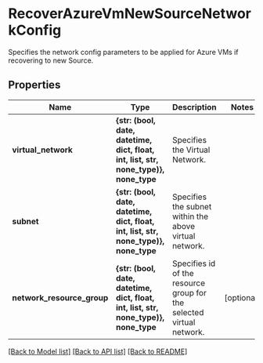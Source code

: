 # RecoverAzureVmNewSourceNetworkConfig

Specifies the network config parameters to be applied for Azure VMs if recovering to new Source.

## Properties
Name | Type | Description | Notes
------------ | ------------- | ------------- | -------------
**virtual_network** | **{str: (bool, date, datetime, dict, float, int, list, str, none_type)}, none_type** | Specifies the Virtual Network. | 
**subnet** | **{str: (bool, date, datetime, dict, float, int, list, str, none_type)}, none_type** | Specifies the subnet within the above virtual network. | 
**network_resource_group** | **{str: (bool, date, datetime, dict, float, int, list, str, none_type)}, none_type** | Specifies id of the resource group for the selected virtual network. | [optional] 

[[Back to Model list]](../README.md#documentation-for-models) [[Back to API list]](../README.md#documentation-for-api-endpoints) [[Back to README]](../README.md)


